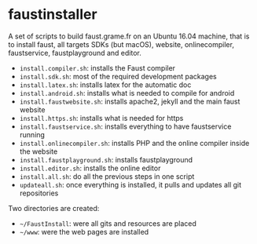 # faustinstaller
A set of scripts to build faust.grame.fr on an Ubuntu 16.04 machine, that is to install faust, all targets SDKs (but macOS), website, onlinecompiler, faustservice, faustplayground and editor.

- `install.compiler.sh`: installs the Faust compiler
- `install.sdk.sh`: most of the required development packages
- `install.latex.sh`: installs latex for the automatic doc
- `install.android.sh`: installs what is needed to compile for android
- `install.faustwebsite.sh`: installs apache2, jekyll and the main faust website
- `install.https.sh`: installs what is needed for https
- `install.faustservice.sh`: installs everything to have faustservice running
- `install.onlinecompiler.sh`: installs PHP and the online compiler inside the website
- `install.faustplayground.sh`: installs faustplayground 
- `install.editor.sh`: installs the online editor 
- `install.all.sh`: do all the previous steps in one script 
- `updateall.sh`: once everything is installed, it pulls and updates all git repositories

Two directories are created:

- `~/FaustInstall`: were all gits and resources are placed
- `~/www`: were the web pages are installed


